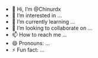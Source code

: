- 👋 Hi, I’m @Chinurdx
- 👀 I’m interested in ...
- 🌱 I’m currently learning ...
- 💞️ I’m looking to collaborate on ...
- 📫 How to reach me ...
- 😄 Pronouns: ...
- ⚡ Fun fact: ...

<!---
Chinurdx/Chinurdx is a ✨ special ✨ repository because its `README.md` (this file) appears on your GitHub profile.
You can click the Preview link to take a look at your changes.
--->
